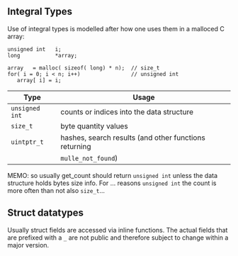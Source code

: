 ## Integral Types

Use of integral types is modelled after how one uses them in a malloced
C array:

```
unsigned int   i;
long           *array;

array   = malloc( sizeof( long) * n);  // size_t
for( i = 0; i < n; i++)                // unsigned int
   array[ i] = i;
```

Type               | Usage
-------------------|------------------------------------------------------
`unsigned int`     | counts or indices into the data structure
`size_t`           | byte quantity values
`uintptr_t`        | hashes, search results (and other functions returning
                   | `mulle_not_found`)

MEMO: so usually get_count should return `unsigned int` unless the
data structure holds bytes size info. For ... reasons `unsigned int` the count
is more often than not also `size_t`...

## Struct datatypes

Usually struct fields are accessed via inline functions. The actual fields
that are prefixed with a `_` are not public and therefore subject to change
within a major version.


